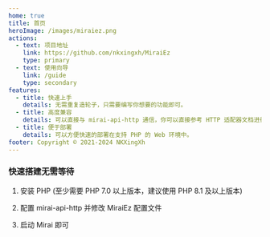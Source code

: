 ```yaml
---
home: true
title: 首页
heroImage: /images/miraiez.png
actions:
  - text: 项目地址
    link: https://github.com/nkxingxh/MiraiEz
    type: primary
  - text: 使用向导
    link: /guide
    type: secondary
features:
  - title: 快速上手
    details: 无需重复造轮子，只需要编写你想要的功能即可。
  - title: 高度兼容
    details: 可以直接与 mirai-api-http 通信，你可以直接参考 HTTP 适配器文档进行开发。
  - title: 便于部署
    details: 可以方便快速的部署在支持 PHP 的 Web 环境中。
footer: Copyright © 2021-2024 NKXingXh
---
```


### 快速搭建无需等待

1. 安装 PHP (至少需要 PHP 7.0 以上版本，建议使用 PHP 8.1 及以上版本)

2. 配置 mirai-api-http 并修改 MiraiEz 配置文件

3. 启动 Mirai 即可
